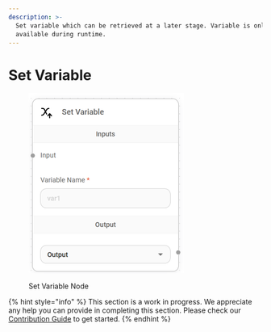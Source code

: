 ```yaml
---
description: >-
  Set variable which can be retrieved at a later stage. Variable is only
  available during runtime.
---
```


# Set Variable

<figure><img src="../../../.gitbook/assets/image (1) (1).png" alt="" width="308"><figcaption><p>Set Variable Node</p></figcaption></figure>

{% hint style="info" %}
This section is a work in progress. We appreciate any help you can provide in completing this section. Please check our [Contribution Guide](../../../CONTRIBUTING.md) to get started.
{% endhint %}
